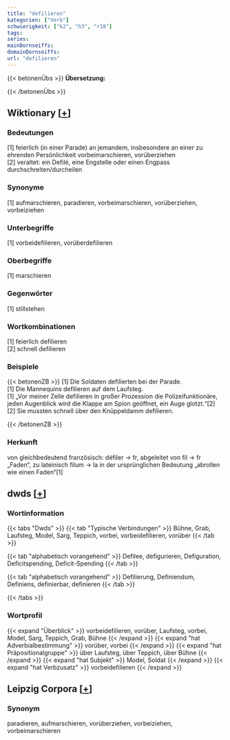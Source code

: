 ```yaml
---
title: "defilieren"
kategorien: ["Verb"]
schwierigkeit: ["k2", "h3", "r18"]
tags:
series:
mainDornseiffs:
domainDornseiffs:
url: "defilieren"
---
```


{{< betonenÜbs >}}
**Übersetzung:**  
  
{{< /betonenÜbs >}}

## Wiktionary [[+](https://de.wiktionary.org/wiki/defilieren)]

### Bedeutungen
[1] feierlich (in einer Parade) an jemandem, insbesondere an einer zu ehrenden Persönlichkeit vorbeimarschieren, vorüberziehen  
[2] veraltet: ein Defilé, eine Engstelle oder einen Engpass durchschreiten/durcheilen  

### Synonyme
[1] aufmarschieren, paradieren, vorbeimarschieren, vorüberziehen, vorbeiziehen  

### Unterbegriffe
[1] vorbeidefilieren, vorüberdefilieren  

### Oberbegriffe
[1] marschieren  

### Gegenwörter
[1] stillstehen  

### Wortkombinationen
[1] feierlich defilieren  
[2] schnell defilieren  

### Beispiele
{{< betonenZB >}}
[1] Die Soldaten defilierten bei der Parade.  
[1] Die Mannequins defilieren auf dem Laufsteg.  
[1] „Vor meiner Zelle defilieren in großer Prozession die Polizeifunktionäre, jeden Augenblick wird die Klappe am Spion geöffnet, ein Auge glotzt.“[2]  
[2] Sie mussten schnell über den Knüppeldamm defilieren.  

{{< /betonenZB >}}
### Herkunft
von gleichbedeutend französisch: défiler → fr, abgeleitet von fil → fr „Faden“, zu lateinisch filum → la in der ursprünglichen Bedeutung „abrollen wie einen Faden“[1]  



## dwds [[+](https://www.dwds.de/wb/defilieren)]

### Wortinformation
{{< tabs "Dwds" >}}
{{< tab "Typische Verbindungen" >}}
Bühne, Grab, Laufsteg, Model, Sarg, Teppich, vorbei, vorbeidefilieren, vorüber
{{< /tab >}}

{{< tab "alphabetisch vorangehend" >}}
Defilee, defigurieren, Defiguration, Deficitspending, Deficit-Spending
{{< /tab >}}

{{< tab "alphabetisch vorangehend" >}}
Defilierung, Definiendum, Definiens, definierbar, definieren
{{< /tab >}}

{{< /tabs >}}

### Wortprofil
{{< expand "Überblick" >}} vorbeidefilieren, vorüber, Laufsteg, vorbei, Model, Sarg, Teppich, Grab, Bühne {{< /expand >}}
{{< expand "hat Adverbialbestimmung" >}} vorüber, vorbei {{< /expand >}}
{{< expand "hat Präpositionalgruppe" >}} über Laufsteg, über Teppich, über Bühne {{< /expand >}}
{{< expand "hat Subjekt" >}} Model, Soldat {{< /expand >}}
{{< expand "hat Verbzusatz" >}} vorbeidefilieren {{< /expand >}}

## Leipzig Corpora [[+](https://corpora.uni-leipzig.de/en/res?word=defilieren&corpusId=deu_newscrawl-public_2018)]


### Synonym
paradieren, aufmarschieren, vorüberziehen, vorbeiziehen, vorbeimarschieren

